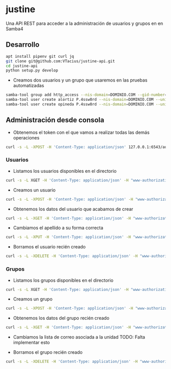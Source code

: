 # justine
Una API REST para acceder a la administración de usuarios y grupos en en Samba4

## Desarrollo
```bash
apt install pipenv git curl jq
git clone git@github.com:VTacius/justine-api.git
cd justine-api
python setup.py develop
```

+ Creamos dos usuarios y un grupo que usaremos en las pruebas automatizadas
```bash
samba-tool group add http_access --nis-domain=DOMINIO.COM --gid-number=1001 --description "Grupos para acceso web"
samba-tool user create alortiz P.4ssw0rd --nis-domain=DOMINIO.COM --unix-home=/home/alortiz --uid-number=1002 --login-shell=/bin/false --gid-number=1001
samba-tool user create opineda P.4ssw0rd --nis-domain=DOMINIO.COM --unix-home=/home/opineda --uid-number=1003 --login-shell=/bin/false --gid-number=1001
```

## Administración desde consola

+ Obtenemos el token con el que vamos a realizar todas las demás operaciones
```bash
curl -s -L -XPOST -H 'Content-Type: application/json' 127.0.0.1:6543/auth/tokenizador --user alortiz -d '{"direccion": "alortiz", "rol": "administrador"}' | jq '.token'
```

### Usuarios

+ Listamos los usuarios disponibles en el directorio
```bash
curl -s -L XGET -H 'Content-Type: application/json' -H "www-authorization: $TOKEN" 127.0.0.1:6543/usuarios | jq
```

+ Creamos un usuario
```bash
curl -s -L -XPOST -H 'Content-Type: application/json' -H "www-authorization: $TOKEN" 127.0.0.1:6543/usuarios -d @datos.d/usuario_creacion.json | jq
```

+ Obtenemos los datos del usuario que acabamos de crear
```bash
curl -s -L -XGET -H 'Content-Type: application/json' -H "www-authorization: $TOKEN" 127.0.0.1:6543/usuarios/kpenate  | jq
```

+ Cambiamos el apellido a su forma correcta
```bash
curl -s -L -XPUT -H 'Content-Type: application/json' -H "www-authorization: $TOKEN" 127.0.0.1:6543/usuarios/kpenate -d @datos.d/usuario_modificacion.json
```

+ Borramos el usuario recién creado
```bash
curl -s -L -XDELETE -H 'Content-Type: application/json' -H "www-authorization: $TOKEN" 127.0.0.1:6543/usuarios/kpenate | jq
```

### Grupos

+ Listamos los grupos disponibles en el directorio
```bash
curl -s -L XGET -H 'Content-Type: application/json' -H "www-authorization: $TOKEN" 127.0.0.1:6543/grupos | jq
```

+ Creamos un grupo
```bash
curl -s -L -XPOST -H 'Content-Type: application/json' -H "www-authorization: $TOKEN" 127.0.0.1:6543/grupos -d @datos.d/grupo_creacion.json | jq
```

+ Obtenemos los datos del grupo recién creado
```bash
curl -s -L -XGET -H 'Content-Type: application/json' -H "www-authorization: $TOKEN" 127.0.0.1:6543/grupos/unidad | jq
```

+ Cambiamos la lista de correo asociada a la unidad
TODO: Falta implementar esto

+ Borramos el grupo recién creado
```bash
curl -s -L -XDELETE -H 'Content-Type: application/json' -H "www-authorization: $TOKEN" 127.0.0.1:6543/grupos/unidad
```
